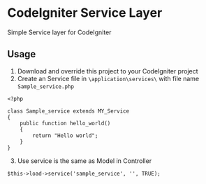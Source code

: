 # CodeIgniter Service Layer

Simple Service layer for CodeIgniter

## Usage

1. Download and override this project to your CodeIgniter project
2. Create an Service file in `\application\services\` with file name `Sample_service.php`
```
<?php

class Sample_service extends MY_Service
{
    public function hello_world()
    {
        return "Hello world";
    }
}
```
3. Use service is the same as Model in Controller

`$this->load->service('sample_service', '', TRUE);`
